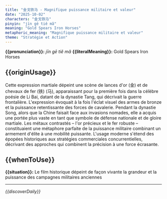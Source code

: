 ```yaml
---
title: "金戈铁马 - Magnifique puissance militaire et valeur"
date: "2025-10-02"
characters: "金戈铁马"
pinyin: "jīn gē tiě mǎ"
meaning: "Gold Spears Iron Horses"
metaphoric_meaning: "Magnifique puissance militaire et valeur"
theme: "Stratégie et Action"
---
```


**{{pronunciation}}:** *jīn gē tiě mǎ*
**{{literalMeaning}}:** Gold Spears Iron Horses

## {{originUsage}}

Cette expression martiale dépeint une scène de lances d'or (金) et de chevaux de fer (铁) (马), apparaissant pour la première fois dans la célèbre poésie de Li Bai, datant de la dynastie Tang, qui décrivait la guerre frontalière. L'expression évoquait à la fois l'éclat visuel des armes de bronze et la puissance retentissante des forces de cavalerie. Pendant la dynastie Song, alors que la Chine faisait face aux invasions nomades, elle a acquis une portée plus vaste en tant que symbole de défense nationale et de gloire martiale. Les métaux contrastés – l'or précieux et le fer robuste – constituaient une métaphore parfaite de la puissance militaire combinant un armement d'élite à une mobilité puissante. L'usage moderne s'étend des épopées historiques aux stratégies commerciales concurrentielles, décrivant des approches qui combinent la précision à une force écrasante.

## {{whenToUse}}

**{{situation}}:** Le film historique dépeint de façon vivante la grandeur et la puissance des campagnes militaires anciennes

---

*{{discoverDaily}}*
